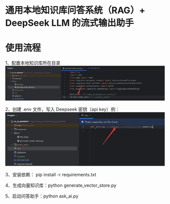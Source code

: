 # 通用本地知识库问答系统（RAG）+ DeepSeek LLM 的流式输出助手

# 使用流程

1、配置本地知识库所在目录
![img.png](resources/img.png)

2、创建 .env 文件，写入 Deepseek 密钥（api key）例：
![img_1.png](resources/img_1.png)

3、安装依赖： pip install -r requirements.txt

4、生成向量知识库：python generate_vector_store.py

5、启动问答助手：python ask_ai.py